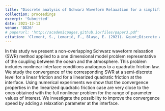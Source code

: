 ```yaml
---
title: "Discrete analysis of Schwarz Waveform Relaxation for a simplified air-sea coupling problem with nonlinear transmission conditions"
collection: proceedings
excerpt: 'Submitted'
date: 2021-12-13
venue: 'DD26'
# paperurl: 'http://academicpages.github.io/files/paper3.pdf'
citation: 'Clement, S., Lemarié, F., Blayo, E. (2021). &quot;Discrete analysis of Schwarz Waveform Relaxation for a simplified air-sea coupling problem with nonlinear transmission conditions &quot; <i>Submitted</i>.'
---
```


In this study we present a non-overlapping Schwarz waveform relaxation (SWR) method applied to a one dimensional model problem representative of the coupling between the ocean and the atmosphere. This problem includes nonlinear interface conditions analogous to a quadratic friction law. We study the convergence of the corresponding SWR at a semi-discrete level for a linear friction and for a linearized quadratic friction at the interface. Using numerical experiments we show that the convergence properties in the linearized quadratic friction case are very close to the ones obtained with the full nonlinear problem for the range of parameter values of interest. We investigate the possibility to improve the convergence speed by adding a relaxation parameter at the interface.

